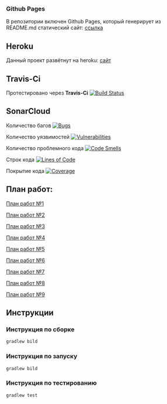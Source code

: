 ### Github Pages 

В репозитории включен Github Pages, который генерирует из README.md статический сайт: [ссылка](https://danil42russia.github.io/GoodLine-App/)

## Heroku

Данный проект развётнут на heroku: [сайт](https://danil42russia-goodline-app.herokuapp.com/)

## Travis-Ci

Протестировано через **Travis-Ci** [![Build Status](https://travis-ci.com/Danil42Russia/GoodLine-App.svg?branch=master)](https://travis-ci.com/Danil42Russia/GoodLine-App)

## SonarCloud

Количество багов [![Bugs](https://sonarcloud.io/api/project_badges/measure?project=ru.danil42russia.aaa&metric=bugs)](https://sonarcloud.io/dashboard?id=ru.danil42russia.aaa)

Количество уязвимостей [![Vulnerabilities](https://sonarcloud.io/api/project_badges/measure?project=ru.danil42russia.aaa&metric=vulnerabilities)](https://sonarcloud.io/dashboard?id=ru.danil42russia.aaa)

Количество проблемного кода [![Code Smells](https://sonarcloud.io/api/project_badges/measure?project=ru.danil42russia.aaa&metric=code_smells)](https://sonarcloud.io/dashboard?id=ru.danil42russia.aaa)

Строк кода [![Lines of Code](https://sonarcloud.io/api/project_badges/measure?project=ru.danil42russia.aaa&metric=ncloc)](https://sonarcloud.io/dashboard?id=ru.danil42russia.aaa)

Покрытие кода [![Coverage](https://sonarcloud.io/api/project_badges/measure?project=ru.danil42russia.aaa&metric=coverage)](https://sonarcloud.io/dashboard?id=ru.danil42russia.aaa)

## План работ:

[План работ №1](roadmaps/Roadmap1.md)

[План работ №2](roadmaps/Roadmap2.md)

[План работ №3](roadmaps/Roadmap3.md)

[План работ №4](roadmaps/Roadmap4.md)

[План работ №5](roadmaps/Roadmap5.md)

[План работ №6](roadmaps/Roadmap6.md)

[План работ №7](roadmaps/Roadmap7.md)

[План работ №8](roadmaps/Roadmap8.md)

[План работ №9](roadmaps/Roadmap9.md)

## Инструкции

### Инструкция по сборке
``gradlew bild``

### Инструкция по запуску
``gradlew bild``

### Инструкция по тестированию
``gradlew test``
